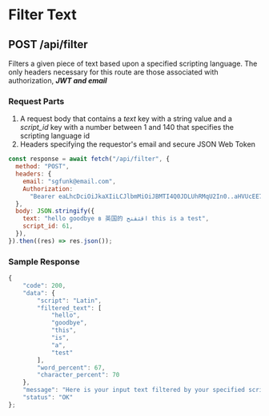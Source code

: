 # Filter Text

## POST /api/filter

Filters a given piece of text based upon a specified scripting language. The only headers necessary for this route are those associated with authorization, **_JWT and email_**

### Request Parts

1. A request body that contains a _text_ key with a string value and a _script_id_ key with a number between 1 and 140 that specifies the scripting language id
2. Headers specifying the requestor's email and secure JSON Web Token

```javascript
const response = await fetch("/api/filter", {
  method: "POST",
  headers: {
    email: "sgfunk@email.com",
    Authorization:
      "Bearer eaLhcDciOiJkaXIiLCJlbmMiOiJBMTI4Q0JDLUhRMqU2In0..aHVUcEE7IewIDEnfFdPw5g.UammvwKUHOBY7IX8b6xduplxL1JbLGOeLfnPDW_s7-5Xp06methCJns4TZZ2OPBq-mlRRqV-C8MBmKZOEXp-8JwamrN3r_0CCahbzeus2zcDTcUwQD3D69niSlyMk7S30b4v1OYpnKED8cXI_TY-C1woqnCUSIc6aC6wDLHHtByYrfbhX3PvN6hj--5Msh51NnNqHV6IYRlbieYt3MWS0kfQiFNNnOWbpNzXVw-PSMShyvjg9iFueS7WZgW85PlqeZEYVVTw0QNOxQVVz7eLVw.oqpBOqt-riAwoYGa3Y7KPq",
  },
  body: JSON.stringify({
    text: "hello goodbye в 英国的 اقثقنح this is a test",
    script_id: 61,
  }),
}).then((res) => res.json());
```

### Sample Response

```javascript
{
	"code": 200,
	"data": {
		"script": "Latin",
		"filtered_text": [
			"hello",
			"goodbye",
			"this",
			"is",
			"a",
			"test"
		],
		"word_percent": 67,
		"character_percent": 70
	},
	"message": "Here is your input text filtered by your specified script",
	"status": "OK"
};
```
